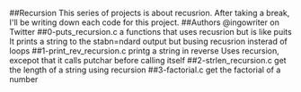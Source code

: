 ##Recursion
This series of projects is about recusrion.
After taking a break, I'll be writing down each code for this project.
##Authors
@ingowriter on Twitter
##0-puts_recursion.c
a functions that uses recusrion but is like puits
It prints a string to the stabn=ndard output but busing recusrion insterad of loops
##1-print_rev_recursion.c
printg a string in reverse
Uses recursion, excepot that it calls putchar before calling itself
##2-strlen_recursion.c
get the length of a string using recursion
##3-factorial.c
get the factorial of a number

